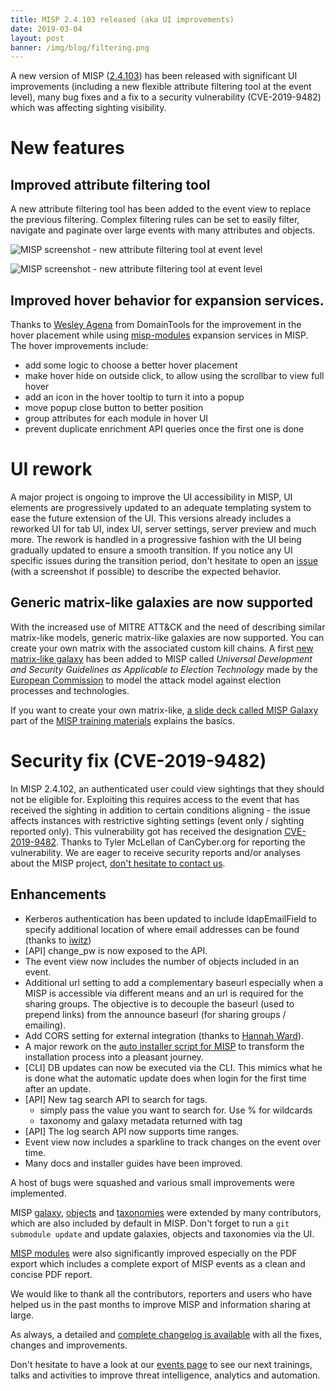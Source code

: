 ```yaml
---
title: MISP 2.4.103 released (aka UI improvements)
date: 2019-03-04
layout: post
banner: /img/blog/filtering.png
---
```


A new version of MISP ([2.4.103](https://github.com/MISP/MISP/tree/v2.4.103)) has been released with significant UI improvements (including a new flexible attribute filtering tool at the event level), many bug fixes and a fix to a security vulnerability (CVE-2019-9482) which was affecting sighting visibility.

# New features

## Improved attribute filtering tool

A new attribute filtering tool has been added to the event view to replace the previous filtering. Complex filtering rules can be set to easily filter, navigate and paginate over large events with many attributes and objects.

![MISP screenshot - new attribute filtering tool at event level](/img/blog/filtering.png "{class='img-responsive'}")

![MISP screenshot - new attribute filtering tool at event level](/img/blog/filtering2.png "{class='img-responsive'}")

## Improved hover behavior for expansion services.

Thanks to [Wesley Agena](https://github.com/wesleya) from DomainTools for the improvement in the hover placement while using [misp-modules](https://github.com/MISP/misp-modules) expansion services in MISP. The hover improvements include:

- add some logic to choose a better hover placement
- make hover hide on outside click, to allow using the scrollbar to view
  full hover
- add an icon in the hover tooltip to turn it into a popup
- move popup close button to better position
- group attributes for each module in hover UI
- prevent duplicate enrichment API queries once the first one is done

# UI rework

A major project is ongoing to improve the UI accessibility in MISP, UI elements are progressively updated to an adequate templating system to ease the future extension of the UI. This versions already includes a reworked UI for tab UI, index UI, server settings, server preview and much more. The rework is handled in a progressive fashion with the UI being gradually updated to ensure a smooth transition. If you notice any UI specific issues during the transition period, don't hesitate to open an [issue](https://github.com/MISP/MISP/issues) (with a screenshot if possible) to describe the expected behavior.

## Generic matrix-like galaxies are now supported

With the increased use of MITRE ATT&CK and the need of describing similar matrix-like models, generic matrix-like galaxies are now supported.
You can create your own matrix with the associated custom kill chains. A first [new matrix-like galaxy](/galaxy.html#_election_guidelines) has been added to MISP called *Universal Development and Security Guidelines as Applicable to Election Technology* made by the [European Commission](https://www.ria.ee/sites/default/files/content-editors/kuberturve/cyber_security_of_election_technology.pdf) to model the attack model against election processes and technologies.

If you want to create your own matrix-like, [a slide deck called MISP Galaxy](/misp-training/3.2-misp-galaxy.pdf) part of the [MISP training materials](https://github.com/MISP/misp-training#misp-training-materials) explains the basics.

# Security fix (CVE-2019-9482)

In MISP 2.4.102, an authenticated user could view sightings that they should not be eligible for. Exploiting this requires access to the event that has received the sighting in addition to certain conditions aligning - the issue affects instances with restrictive sighting settings (event only / sighting reported only). This vulnerability got has received the designation [CVE-2019-9482](https://cve.circl.lu/cve/CVE-2019-9482). Thanks to Tyler McLellan of CanCyber.org for reporting the vulnerability. We are eager to receive security reports and/or analyses about the MISP project, [don't hesitate to contact us](https://github.com/MISP/MISP/blob/2.4/CONTRIBUTING.md#reporting-security-vulnerabilities).

## Enhancements

- Kerberos authentication has been updated to include ldapEmailField to specify additional location of where email addresses can be found (thanks to [iwitz](https://github.com/iwitz))
- [API] change_pw is now exposed to the API.
- The event view now includes the number of objects included in an event.
- Additional url setting to add a complementary baseurl especially when a MISP is accessible via different means and an url is required for the sharing groups. The objective is to decouple the baseurl (used to prepend links) from the announce baseurl (for sharing groups / emailing).
- Add CORS setting for external integration (thanks to [Hannah Ward](https://github.com/FloatingGhost)).
- A major rework on the [auto installer script for MISP](https://misp.github.io/MISP/INSTALL.ubuntu1804/) to transform the installation process into a pleasant journey.
- [CLI] DB updates can now be executed via the CLI. This mimics what he is done what the automatic update does when login for the first time after an update.
- [API] New tag search API to search for tags.
  - simply pass the value you want to search for. Use % for wildcards
  - taxonomy and galaxy metadata returned with tag
- [API] The log search API now supports time ranges.
- Event view now includes a sparkline to track changes on the event over time.
- Many docs and installer guides have been improved.

A host of bugs were squashed and various small improvements were implemented.

MISP [galaxy](/galaxy.pdf), [objects](/objects.pdf) and [taxonomies](/taxonomies.pdf) were extended by many contributors, which are also included by default in MISP. Don't forget to run a `git submodule update` and update galaxies, objects and taxonomies via the UI.

[MISP modules](https://github.com/MISP/misp-modules) were also significantly improved especially on the PDF export which includes a complete export of MISP events as a clean and concise PDF report.

We would like to thank all the contributors, reporters and users who have helped us in the past months to improve MISP and information sharing at large.

As always, a detailed and [complete changelog is available](http://www.misp-project.org/Changelog.txt) with all the fixes, changes and improvements.

Don't hesitate to have a look at our [events page](http://www.misp-project.org/events/) to see our next trainings, talks and activities to improve threat intelligence, analytics and automation.

